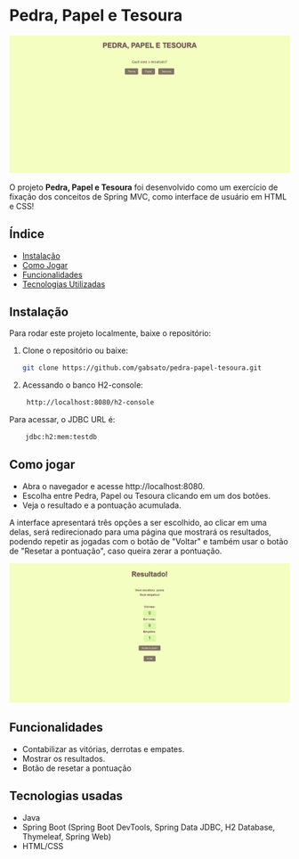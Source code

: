 # Pedra, Papel e Tesoura

![Screenshot do Projeto](images/print-menu.png)

O projeto **Pedra, Papel e Tesoura** foi desenvolvido como um exercício de fixação dos conceitos de Spring MVC, como interface de usuário em HTML e CSS!
## Índice

- [Instalação](#instalação)
- [Como Jogar](#como-jogar)
- [Funcionalidades](#funcionalidades)
- [Tecnologias Utilizadas](#tecnologias-usadas)


## Instalação
Para rodar este projeto localmente, baixe o repositório:

1. Clone o repositório ou baixe:
   ```sh
   git clone https://github.com/gabsato/pedra-papel-tesoura.git

2. Acessando o banco H2-console:
   ```sh
    http://localhost:8080/h2-console
    ```
Para acessar, o JDBC URL é:
  ```sh
      jdbc:h2:mem:testdb
   ```
   

## Como jogar
- Abra o navegador e acesse http://localhost:8080.
- Escolha entre Pedra, Papel ou Tesoura clicando em um dos botões.
- Veja o resultado e a pontuação acumulada.

A interface apresentará três opções a ser escolhido, ao clicar em uma delas, será redirecionado para uma página que mostrará os resultados, podendo repetir as jogadas com o botão de "Voltar" e também usar o botão de "Resetar a pontuação", caso queira zerar a pontuação.

![Screenshot do Projeto](images/print-resultado.png)

## Funcionalidades
- Contabilizar as vitórias, derrotas e empates.
- Mostrar os resultados.
- Botão de resetar a pontuação

## Tecnologias usadas
- Java
- Spring Boot (Spring Boot DevTools, Spring Data JDBC, H2 Database, Thymeleaf, Spring Web)
- HTML/CSS
